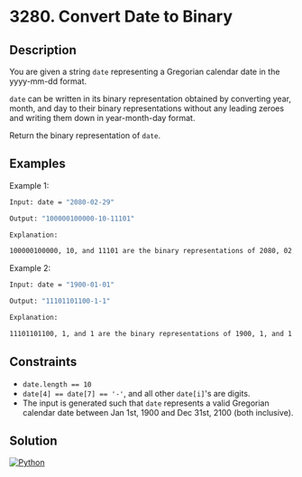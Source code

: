 # 3280. Convert Date to Binary

## Description

You are given a string `date` representing a Gregorian calendar date in the yyyy-mm-dd format.

`date` can be written in its binary representation obtained by converting year, month, and day to their binary representations without any leading zeroes and writing them down in year-month-day format.

Return the binary representation of `date`.

## Examples

Example 1:

```bash
Input: date = "2080-02-29"

Output: "100000100000-10-11101"

Explanation:

100000100000, 10, and 11101 are the binary representations of 2080, 02, and 29 respectively.
```

Example 2:

```bash
Input: date = "1900-01-01"

Output: "11101101100-1-1"

Explanation:

11101101100, 1, and 1 are the binary representations of 1900, 1, and 1 respectively.
```

## Constraints

- `date.length == 10`
- `date[4] == date[7] == '-'`, and all other `date[i]`'s are digits.
- The input is generated such that `date` represents a valid Gregorian calendar date between Jan 1st, 1900 and Dec 31st, 2100 (both inclusive).

## Solution

[![Python](https://img.shields.io/badge/-Python-black?style=for-the-badge&logo=python)](./solution.py)
